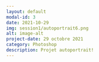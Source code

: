 ```yaml
---
layout: default
modal-id: 3
date: 2021-10-29
img: session1/autoportrait6.png
alt: image-alt
project-date: 29 octobre 2021
category: Photoshop
description: Projet autoportrait!
---
```

